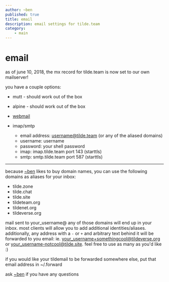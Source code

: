 ```yaml
---
author: ~ben
published: true
title: email
description: email settings for tilde.team
category: 
    - main
---
```


# email


as of june 10, 2018, the mx record for tilde.team is now set to our own mailserver!

you have a couple options:

* mutt - should work out of the box

* alpine - should work out of the box

* [webmail](https://mail.tilde.team)

* imap/smtp
    - email address: username@tilde.team (or any of the aliased domains)
    - username: username
    - password: your shell password
    - imap: imap.tilde.team port 143 (starttls)
    - smtp: smtp.tilde.team port 587 (starttls)

---

because [~ben](https://tilde.team/~ben/) likes to buy domain names, you can use the following domains as aliases for your inbox:
* tilde.zone
* tilde.chat
* tilde.site
* tildeteam.org
* tildenet.org
* tildeverse.org

mail sent to your_username@ any of those domains will end up in your inbox. most clients will allow you to add additional identities/aliases. 
additionally, any address with a `-` or `+` and arbitrary text behind it will be forwarded to you email: ie. your_username+somethingcool@tildeverse.org or your_username-notcool@tilde.site.
feel free to use as many as you'd like :)

if you would like your tildemail to be forwarded somewhere else, put that email address in ~/.forward

ask [~ben](/~ben/) if you have any questions
